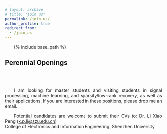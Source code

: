 ```yaml
---
# layout: archive
# title: "join us"
permalink: /join_us/
author_profile: true
redirect_from:
  - /join_us
---
```


{% include base_path %}

Perennial Openings
----------
<br />
　　




 <head>
   <style>
      p {
        text-align: justify;
        hyphens: auto;
        text-indent: 2em; 
      }
   </style>
</head>
  
<body>
<p>
I am looking for master students and visiting students in signal processing, machine learning, and sparsity/low-rank recovery, as well as their applications. If you are interested in these positions, please drop me an email.
</p>
</body>

Potential candidates are welcome to submit their CVs to:  Dr. LI Xiao Peng (x.p.li@szu.edu.cn)   
College of Electronics and Information Engineering, Shenzhen University




